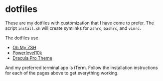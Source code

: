 # dotfiles
These are my dotfiles with customization that I have come to prefer. The script `install.sh` will create symlinks for `zshrc`, `bashrc`, and `vimrc`. 

The dotfiles use 
- [Oh My ZSH](https://ohmyz.sh)
- [Powerlevel10k](https://github.com/romkatv/powerlevel10k)
- [Dracula Pro Theme](https://draculatheme.com/pro)

And my preferred terminal app is iTerm. Follow the installation instructions for each of the pages above to get everything working.
